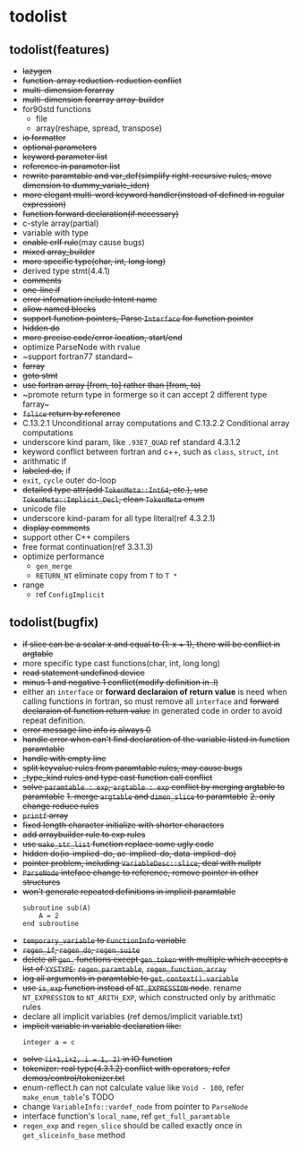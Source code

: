 # todolist
## todolist(features)
- ~~lazygen~~
- ~~function-array reduction-reduction conflict~~
- ~~multi-dimension forarray~~
- ~~multi-dimension forarray array-builder~~
- for90std functions
	- file
	- array(reshape, spread, transpose)
- ~~io formatter~~
- ~~optional parameters~~
- ~~keyword parameter list~~
- ~~reference in parameter list~~
- ~~rewrite paramtable and var_def(simplify right-recursive rules, move dimension to dummy_variale_iden)~~
- ~~more elegant multi-word keyword handler(instead of defined in regular expression)~~
- ~~function forward declaration(if necessary)~~
- c-style array(partial)
- variable with type
- ~~enable crlf rule~~(may cause bugs)
- ~~mixed array_builder~~
- ~~more specific type(char, int, long long)~~
- derived type stmt(4.4.1)
- ~~comments~~
- ~~one-line if~~
- ~~error infomation include Intent name~~
- ~~allow named blocks~~
- ~~support function pointers, Parse `Interface` for function pointer~~
- ~~hidden do~~
- ~~more precise code/error location, start/end~~
- optimize ParseNode with rvalue
- ~support fortran77 standard~
- ~~farray~~
- ~~goto stmt~~
- ~~use fortran array [from, to] rather than [from, to)~~
- ~promote return type in formerge so it can accept 2 different type farray~
- ~~`fslice` return by reference~~
- C.13.2.1 Unconditional array computations and C.13.2.2 Conditional array computations
- underscore kind param, like `.93E7_QUAD` ref standard 4.3.1.2
- keyword conflict between fortran and c++, such as `class`, `struct`, `int`
- arithmatic if
- ~~labeled do,~~ if
- `exit`, `cycle` outer do-loop
- ~~detailed type attr(add `TokenMeta::Int64`, etc.), use `TokenMeta::Implicit_Decl`, clean `TokenMeta` enum~~
- unicode file
- underscore kind-param for all type literal(ref 4.3.2.1)
- ~~display comments~~
- support other C++ compilers
- free format continuation(ref 3.3.1.3)
- optimize performance
    - `gen_merge`
    - `RETURN_NT` eliminate copy from `T` to `T *`
- range
    - ref `ConfigImplicit`

## todolist(bugfix)
- ~~if slice can be a scalar x and equal to (1: x + 1), there will be conflict in argtable~~
- more specific type cast functions(char, int, long long)
- ~~read statement undefined device~~
- ~~minus 1 and negative 1 conflict(modify definition in .l)~~
- either an `interface` or **forward declaraion of return value** is need when calling functions in fortran, so must remove all `interface` and ~~forward declaraion of function return value~~ in generated code in order to avoid repeat definition.
- ~~error message line info is always 0~~
- ~~handle error when can't find declaration of the variable listed in function paramtable~~
- ~~handle with empty line~~
- ~~split keyvalue rules from paramtable rules, may cause bugs~~
- ~~_type_kind rules and type cast function call conflict~~
- ~~solve `paramtable : exp`, `argtable : exp` conflict by merging argtable to paramtable~~
	~~1. merge `argtable` and `dimen_slice` to paramtable~~
	~~2. only change reduce rules~~
- ~~`printf` array~~
- ~~fixed length character initialize with shorter characters~~
- ~~add arraybuilder rule to exp rules~~
- ~~use `make_str_list` function replace some ugly code~~
- ~~hidden do(io-implied-do, ac-implied-do, data-implied-do)~~
- ~~pointer problem, including `VariableDesc::slice`, deal with nullptr~~
- ~~`ParseNode` inteface change to reference, remove pointer in other structures~~
- ~~won't generate repeated definitions in implicit paramtable~~
    ```
    subroutine sub(A)
	    A = 2
    end subroutine
    ```
- ~~`temporary_variable` to `FunctionInfo` variable~~
- ~~`regen_if`, `regen_do`, `regen_suite`~~
- ~~delete all `gen_` functions except `gen_token` with multiple which accepts a list of `YYSTYPE`.~~ ~~`regen_paramtable`~~, ~~`regen_function_array`~~
- ~~log all arguments in paramtable to `get_context().variable`~~
- ~~use `is_exp` function instead of `NT_EXPRESSION` node~~. rename `NT_EXPRESSION` to `NT_ARITH_EXP`, which constructed only by arithmatic rules
- declare all implicit variables (ref demos/implicit variable.txt)
- ~~implicit variable in variable declaration like:~~
    ```
    integer a = c
    ```
- ~~solve `(i+1,i+2, i = 1, 2)` in IO function~~
- ~~tokenizer: real type(4.3.1.2) conflict with operators, refer demos/control/tokenizer.txt~~
- enum-reflect.h can not calculate value like `Void - 100`, refer `make_enum_table`'s TODO
- change `VariableInfo::vardef_node` from pointer to  `ParseNode`
- interface function's `local_name`,  ref `get_full_paramtable`
- `regen_exp` and `regen_slice` should be called exactly once in `get_sliceinfo_base` method

